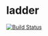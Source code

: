 # ladder
[![Build Status](https://travis-ci.org/DavidCai1993/ladder.svg?branch=master)](https://travis-ci.org/DavidCai1993/ladder)
